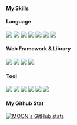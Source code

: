 #### My Skills

#### Language

<img src="https://img.shields.io/badge/C-A8B9CC?style=flat-square&logo=C&logoColor=white"/> <img src="https://img.shields.io/badge/Cplusplus-00599C?style=flat-square&logo=Cplusplus&logoColor=black"/> <img src="https://img.shields.io/badge/.Net-512BD4?style=flat-square&logo=.Net&logoColor=black"/> <img src="https://img.shields.io/badge/Python-FFFFFF?style=flat-square&logo=Python&logoColor=black"/> <img src="https://img.shields.io/badge/Html5-E34F26?style=flat-square&logo=Html5&logoColor=black"/> <img src="https://img.shields.io/badge/Javascript-F7DF1E?style=flat-square&logo=Javascript&logoColor=black"/> <img src="https://img.shields.io/badge/Css3-1572B6?style=flat-square&logo=Css3&logoColor=black"/>

#### Web Framework & Library
<img src="https://img.shields.io/badge/Django-092E20?style=flat-square&logo=Django&logoColor=white"/> <img src="https://img.shields.io/badge/Flask-FFFFFF?style=flat-square&logo=Flask&logoColor=black"/> <img src="https://img.shields.io/badge/Selenium-43B02A?style=flat-square&logo=Selenium&logoColor=white"/> <img src="https://img.shields.io/badge/Pandas-150458?style=flat-square&logo=Pandas&logoColor=white"/> 

#### Tool
<img src="https://img.shields.io/badge/Git-F05032?style=flat-square&logo=Git&logoColor=white"/> <img src="https://img.shields.io/badge/amazonaws-232F3E?style=flat-square&logo=amazonaws&logoColor=yellow"/> <img src="https://img.shields.io/badge/googlecloud-4285F4?style=flat-square&logo=googlecloud&logoColor=white"/> <img src="https://img.shields.io/badge/Unity-FFFFFF?style=flat-square&logo=Unity&logoColor=black"/> <img src="https://img.shields.io/badge/Notion-F5F5DC?style=flat-square&logo=Notion&logoColor=black"/> <img src="https://img.shields.io/badge/Oracle-F80000?style=flat-square&logo=Oracle&logoColor=white"/>

#### My Github Stat

[![MOON's GitHub stats](https://github-readme-stats.vercel.app/api?username=y005&theme=graywhite&show_icons=true)](https://github.com/anuraghazra/github-readme-stats)
